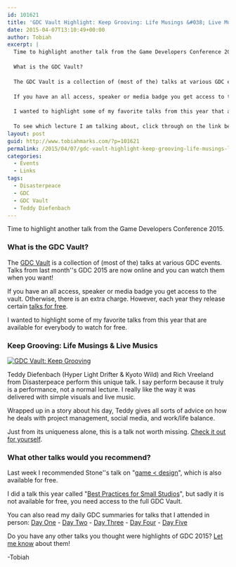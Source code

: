 ```yaml
---
id: 101621
title: 'GDC Vault Highlight: Keep Grooving: Life Musings &#038; Live Musics'
date: 2015-04-07T13:10:49+00:00
author: Tobiah
excerpt: |
  Time to highlight another talk from the Game Developers Conference 2015.
  
  What is the GDC Vault?
  
  The GDC Vault is a collection of (most of the) talks at various GDC events. Talks from last month's GDC 2015 are now online and you can watch them whenever you want!
  
  If you have an all access, speaker or media badge you get access to the vault for free. Otherwise, there is an extra charge. However, each year they release certain talks for free.
  
  I wanted to highlight some of my favorite talks from this year that are available for everybody to watch for free.
  
  To see which lecture I am talking about, click through on the link below!
layout: post
guid: http://www.tobiahmarks.com/?p=101621
permalink: /2015/04/07/gdc-vault-highlight-keep-grooving-life-musings-live-musics/
categories:
  - Events
  - Links
tags:
  - Disasterpeace
  - GDC
  - GDC Vault
  - Teddy Diefenbach
---
```

Time to highlight another talk from the Game Developers Conference 2015.

### What is the GDC Vault?

The [GDC Vault](http://www.gdcvault.com/) is a collection of (most of the) talks at various GDC events. Talks from last month''s GDC 2015 are now online and you can watch them when you want!

If you have an all access, speaker or media badge you get access to the vault. Otherwise, there is an extra charge. However, each year they release certain [talks for free](http://www.gdcvault.com/free/gdc-15).

I wanted to highlight some of my favorite talks from this year that are available for everybody to watch for free.

### Keep Grooving: Life Musings & Live Musics

<a href="http://www.gdcvault.com/play/1022095/Keep-Grooving-Life-Musings-Live" target="_blank"><img class="aligncenter wp-image-101641 size-full" src="/assets/2015/03/KeepGrovingGDC2015.png?resize=660%2C268" alt="GDC Vault: Keep Grooving" width="660" height="268" srcset="/assets/2015/03/KeepGrovingGDC2015.png?w=850 850w, /assets/2015/03/KeepGrovingGDC2015.png?resize=300%2C122 300w" sizes="(max-width: 660px) 100vw, 660px" data-recalc-dims="1" /></a>

Teddy Diefenbach (Hyper Light Drifter & Kyoto Wild) and Rich Vreeland from Disasterpeace perform this unique talk. I say perform because it truly is a performance, not a normal lecture. I really like the way it was delivered with simple visuals and live music.

Wrapped up in a story about his day, Teddy gives all sorts of advice on how he deals with project management, social media, and work/life balance.

Just from its uniqueness alone, this is a talk not worth missing. <a href="http://www.gdcvault.com/play/1022095/Keep-Grooving-Life-Musings-Live" target="_blank">Check it out for yourself</a>.

### What other talks would you recommend?

Last week I recommended Stone''s talk on "[game < design](http://www.tobiahmarks.com/2015/04/gdc-vault-highlight-game-design/)", which is also available for free.

I did a talk this year called "[Best Practices for Small Studios](http://www.gdcvault.com/play/1021832/Best-Practices-for-Small-Studios)", but sadly it is not available for free, you need access to the full GDC Vault.

You can also read my daily GDC summaries for talks that I attended in person: [Day One](http://www.tobiahmarks.com/2015/03/gdc-2015-day-one/ "GDC 2015 Day One") - [Day Two](http://www.tobiahmarks.com/2015/03/gdc-2015-day-two/ "GDC 2015 Day Two") - [Day Three](http://www.tobiahmarks.com/2015/03/gdc-2015-day-three/ "GDC 2015 Day Three") - [Day Four](http://www.tobiahmarks.com/2015/03/gdc-2015-day-four/ "GDC 2015 Day Four") - [Day Five](http://www.tobiahmarks.com/2015/03/gdc-2015-day-five/ "GDC 2015 Day Five")

Do you have any other talks you thought were highlights of GDC 2015? [Let me know](http://www.tobiahmarks.com/contact/ "Contact") about them!

-Tobiah